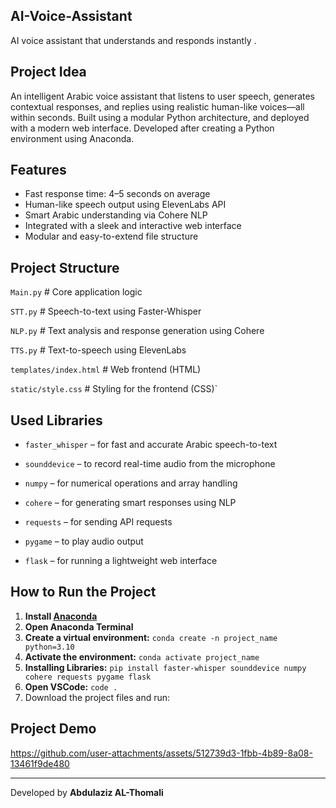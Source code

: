 ## AI-Voice-Assistant  
AI voice assistant that understands and responds instantly .

## Project Idea
An intelligent Arabic voice assistant that listens to user speech, generates contextual responses, and replies using realistic human-like voices—all within seconds. Built using a modular Python architecture, and deployed with a modern web interface. Developed after creating a Python environment using Anaconda.

## Features
- Fast response time: 4–5 seconds on average  
- Human-like speech output using ElevenLabs API  
- Smart Arabic understanding via Cohere NLP  
- Integrated with a sleek and interactive web interface  
- Modular and easy-to-extend file structure

## Project Structure
 `Main.py` # Core application logic  
 
 `STT.py` # Speech-to-text using Faster-Whisper  
 
 `NLP.py` # Text analysis and response generation using Cohere  
 
 `TTS.py` # Text-to-speech using ElevenLabs  
 
 `templates/index.html` # Web frontend (HTML)  
 
 `static/style.css` # Styling for the frontend (CSS)`  

## Used Libraries

- `faster_whisper` – for fast and accurate Arabic speech-to-text  

- `sounddevice` – to record real-time audio from the microphone  

- `numpy` – for numerical operations and array handling  

- `cohere` – for generating smart responses using NLP  

- `requests` – for sending API requests  

- `pygame` – to play audio output  

- `flask` – for running a lightweight web interface

## How to Run the Project

1. **Install [Anaconda](https://www.anaconda.com)**  
2. **Open Anaconda Terminal**  
3. **Create a virtual environment:** `conda create -n project_name python=3.10`
4. **Activate the environment:** `conda activate project_name`
5. **Installing Libraries:** `pip install faster-whisper sounddevice numpy cohere requests pygame flask`
6. **Open VSCode:** `code .`
7. Download the project files and run:

## Project Demo

https://github.com/user-attachments/assets/512739d3-1fbb-4b89-8a08-13461f9de480  

<hr>  

Developed by **Abdulaziz AL-Thomali**



